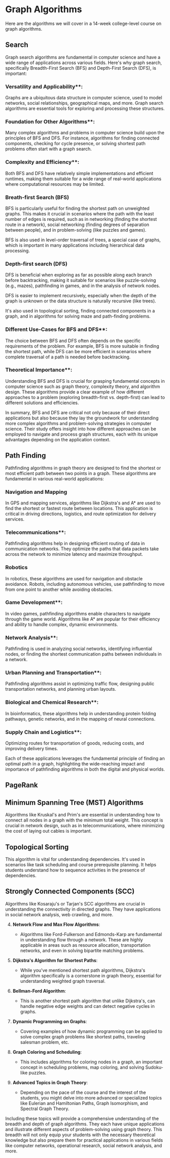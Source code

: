 # Graph Algorithms

Here are the algorithms we will cover in a
14-week college-level course on graph
algorithms.

## Search

Graph search algorithms are fundamental in computer science and have a wide range of applications across various fields. Here's why graph search, specifically Breadth-First Search (BFS) and Depth-First Search (DFS), is important:

### Versatility and Applicability**:

Graphs are a ubiquitous data structure in computer science, used to model networks, social relationships, geographical maps, and more. Graph search algorithms are essential tools for exploring and processing these structures.

### Foundation for Other Algorithms**:

Many complex algorithms and problems in computer science build upon the principles of BFS and DFS. For instance, algorithms for finding connected components, checking for cycle presence, or solving shortest path problems often start with a graph search.

### Complexity and Efficiency**:

Both BFS and DFS have relatively simple implementations and efficient runtimes, making them suitable for a wide range of real-world applications where computational resources may be limited.



### Breath-first Search (BFS)

BFS is particularly useful for finding the shortest path on unweighted graphs. This makes it crucial in scenarios where the path with the least number of edges is required, such as in networking (finding the shortest route in a network), social networking (finding degrees of separation between people), and in problem-solving (like puzzles and games).

BFS is also used in level-order traversal of trees, a special case of graphs, which is important in many applications including hierarchical data processing.

### Depth-first search (DFS)

DFS is beneficial when exploring as far as possible along each branch before backtracking, making it suitable for scenarios like puzzle-solving (e.g., mazes), pathfinding in games, and in the analysis of network nodes.

DFS is easier to implement recursively, especially when the depth of the graph is unknown or the data structure is naturally recursive (like trees).

It's also used in topological sorting, finding connected components in a graph, and in algorithms for solving maze and path-finding problems.

### Different Use-Cases for BFS and DFS**:

The choice between BFS and DFS often depends on the specific requirements of the problem. For example, BFS is more suitable in finding the shortest path, while DFS can be more efficient in scenarios where complete traversal of a path is needed before backtracking.

### Theoretical Importance**:

Understanding BFS and DFS is crucial for grasping fundamental concepts in computer science such as graph theory, complexity theory, and algorithm design. These algorithms provide a clear example of how different approaches to a problem (exploring breadth-first vs. depth-first) can lead to different solutions and efficiencies.

In summary, BFS and DFS are critical not only because of their direct applications but also because they lay the groundwork for understanding more complex algorithms and problem-solving strategies in computer science. Their study offers insight into how different approaches can be employed to navigate and process graph structures, each with its unique advantages depending on the application context.

## Path Finding

Pathfinding algorithms in graph theory are designed to find the shortest or most efficient path between two points in a graph. These algorithms are fundamental in various real-world applications:

### Navigation and Mapping

In GPS and mapping services, algorithms like Dijkstra's and A\* are used to find the shortest or fastest route between locations. This application is critical in driving directions, logistics, and route optimization for delivery services.

### Telecommunications**:

Pathfinding algorithms help in designing efficient routing of data in communication networks. They optimize the paths that data packets take across the network to minimize latency and maximize throughput.

### Robotics

In robotics, these algorithms are used for navigation and obstacle avoidance. Robots, including autonomous vehicles, use pathfinding to move from one point to another while avoiding obstacles.

### Game Development**:

In video games, pathfinding algorithms enable characters to navigate through the game world. Algorithms like A\* are popular for their efficiency and ability to handle complex, dynamic environments.

### Network Analysis**:

Pathfinding is used in analyzing social networks, identifying influential nodes, or finding the shortest communication paths between individuals in a network.

### Urban Planning and Transportation**:

Pathfinding algorithms assist in optimizing traffic flow, designing public transportation networks, and planning urban layouts.

### Biological and Chemical Research**:

In bioinformatics, these algorithms help in understanding protein folding pathways, genetic networks, and in the mapping of neural connections.

### Supply Chain and Logistics**:

Optimizing routes for transportation of goods, reducing costs, and improving delivery times.

Each of these applications leverages the fundamental principle of finding an optimal path in a graph, highlighting the wide-reaching impact and importance of pathfinding algorithms in both the digital and physical worlds.
## PageRank

## Minimum Spanning Tree (MST) Algorithms

Algorithms like Kruskal's and Prim's are essential in understanding how to connect all nodes in a graph with the minimum total weight. This concept is crucial in network design, such as in telecommunications, where minimizing the cost of laying out cables is important.

## Topological Sorting

This algorithm is vital for understanding dependencies. It's used in scenarios like task scheduling and course prerequisite planning. It helps students understand how to sequence activities in the presence of dependencies.

## Strongly Connected Components (SCC)

Algorithms like Kosaraju's or Tarjan's SCC algorithms are crucial in understanding the connectivity in directed graphs. They have applications in social network analysis, web crawling, and more.

4.  **Network Flow and Max Flow Algorithms**:

    -   Algorithms like Ford-Fulkerson and Edmonds-Karp are fundamental in understanding flow through a network. These are highly applicable in areas such as resource allocation, transportation networks, and even in solving bipartite matching problems.
5.  **Dijkstra's Algorithm for Shortest Paths**:

    -   While you've mentioned shortest path algorithms, Dijkstra's algorithm specifically is a cornerstone in graph theory, essential for understanding weighted graph traversal.
6.  **Bellman-Ford Algorithm**:

    -   This is another shortest path algorithm that unlike Dijkstra's, can handle negative edge weights and can detect negative cycles in graphs.
7.  **Dynamic Programming on Graphs**:

    -   Covering examples of how dynamic programming can be applied to solve complex graph problems like shortest paths, traveling salesman problem, etc.
8.  **Graph Coloring and Scheduling**:

    -   This includes algorithms for coloring nodes in a graph, an important concept in scheduling problems, map coloring, and solving Sudoku-like puzzles.
9.  **Advanced Topics in Graph Theory**:

    -   Depending on the pace of the course and the interest of the students, you might delve into more advanced or specialized topics like Eulerian and Hamiltonian Paths, Graph Isomorphism, and Spectral Graph Theory.

Including these topics will provide a comprehensive understanding of the breadth and depth of graph algorithms. They each have unique applications and illustrate different aspects of problem-solving using graph theory. This breadth will not only equip your students with the necessary theoretical knowledge but also prepare them for practical applications in various fields like computer networks, operational research, social network analysis, and more.